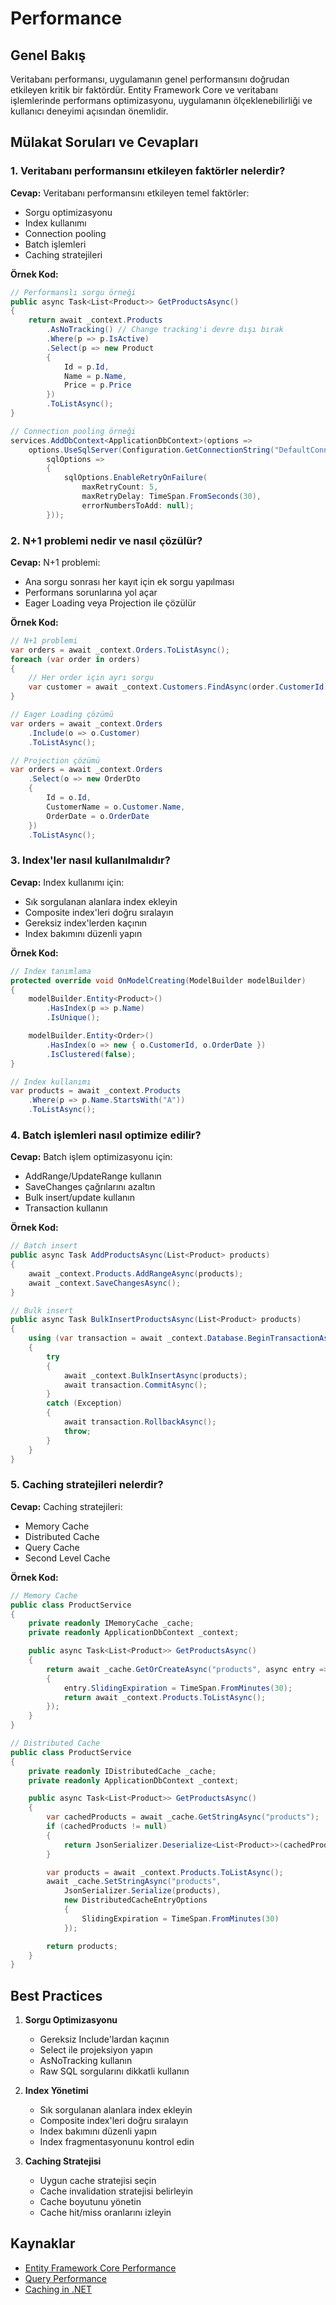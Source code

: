 # Performance

## Genel Bakış
Veritabanı performansı, uygulamanın genel performansını doğrudan etkileyen kritik bir faktördür. Entity Framework Core ve veritabanı işlemlerinde performans optimizasyonu, uygulamanın ölçeklenebilirliği ve kullanıcı deneyimi açısından önemlidir.

## Mülakat Soruları ve Cevapları

### 1. Veritabanı performansını etkileyen faktörler nelerdir?
**Cevap:**
Veritabanı performansını etkileyen temel faktörler:
- Sorgu optimizasyonu
- Index kullanımı
- Connection pooling
- Batch işlemleri
- Caching stratejileri

**Örnek Kod:**
```csharp
// Performanslı sorgu örneği
public async Task<List<Product>> GetProductsAsync()
{
    return await _context.Products
        .AsNoTracking() // Change tracking'i devre dışı bırak
        .Where(p => p.IsActive)
        .Select(p => new Product
        {
            Id = p.Id,
            Name = p.Name,
            Price = p.Price
        })
        .ToListAsync();
}

// Connection pooling örneği
services.AddDbContext<ApplicationDbContext>(options =>
    options.UseSqlServer(Configuration.GetConnectionString("DefaultConnection"),
        sqlOptions =>
        {
            sqlOptions.EnableRetryOnFailure(
                maxRetryCount: 5,
                maxRetryDelay: TimeSpan.FromSeconds(30),
                errorNumbersToAdd: null);
        }));
```

### 2. N+1 problemi nedir ve nasıl çözülür?
**Cevap:**
N+1 problemi:
- Ana sorgu sonrası her kayıt için ek sorgu yapılması
- Performans sorunlarına yol açar
- Eager Loading veya Projection ile çözülür

**Örnek Kod:**
```csharp
// N+1 problemi
var orders = await _context.Orders.ToListAsync();
foreach (var order in orders)
{
    // Her order için ayrı sorgu
    var customer = await _context.Customers.FindAsync(order.CustomerId);
}

// Eager Loading çözümü
var orders = await _context.Orders
    .Include(o => o.Customer)
    .ToListAsync();

// Projection çözümü
var orders = await _context.Orders
    .Select(o => new OrderDto
    {
        Id = o.Id,
        CustomerName = o.Customer.Name,
        OrderDate = o.OrderDate
    })
    .ToListAsync();
```

### 3. Index'ler nasıl kullanılmalıdır?
**Cevap:**
Index kullanımı için:
- Sık sorgulanan alanlara index ekleyin
- Composite index'leri doğru sıralayın
- Gereksiz index'lerden kaçının
- Index bakımını düzenli yapın

**Örnek Kod:**
```csharp
// Index tanımlama
protected override void OnModelCreating(ModelBuilder modelBuilder)
{
    modelBuilder.Entity<Product>()
        .HasIndex(p => p.Name)
        .IsUnique();

    modelBuilder.Entity<Order>()
        .HasIndex(o => new { o.CustomerId, o.OrderDate })
        .IsClustered(false);
}

// Index kullanımı
var products = await _context.Products
    .Where(p => p.Name.StartsWith("A"))
    .ToListAsync();
```

### 4. Batch işlemleri nasıl optimize edilir?
**Cevap:**
Batch işlem optimizasyonu için:
- AddRange/UpdateRange kullanın
- SaveChanges çağrılarını azaltın
- Bulk insert/update kullanın
- Transaction kullanın

**Örnek Kod:**
```csharp
// Batch insert
public async Task AddProductsAsync(List<Product> products)
{
    await _context.Products.AddRangeAsync(products);
    await _context.SaveChangesAsync();
}

// Bulk insert
public async Task BulkInsertProductsAsync(List<Product> products)
{
    using (var transaction = await _context.Database.BeginTransactionAsync())
    {
        try
        {
            await _context.BulkInsertAsync(products);
            await transaction.CommitAsync();
        }
        catch (Exception)
        {
            await transaction.RollbackAsync();
            throw;
        }
    }
}
```

### 5. Caching stratejileri nelerdir?
**Cevap:**
Caching stratejileri:
- Memory Cache
- Distributed Cache
- Query Cache
- Second Level Cache

**Örnek Kod:**
```csharp
// Memory Cache
public class ProductService
{
    private readonly IMemoryCache _cache;
    private readonly ApplicationDbContext _context;

    public async Task<List<Product>> GetProductsAsync()
    {
        return await _cache.GetOrCreateAsync("products", async entry =>
        {
            entry.SlidingExpiration = TimeSpan.FromMinutes(30);
            return await _context.Products.ToListAsync();
        });
    }
}

// Distributed Cache
public class ProductService
{
    private readonly IDistributedCache _cache;
    private readonly ApplicationDbContext _context;

    public async Task<List<Product>> GetProductsAsync()
    {
        var cachedProducts = await _cache.GetStringAsync("products");
        if (cachedProducts != null)
        {
            return JsonSerializer.Deserialize<List<Product>>(cachedProducts);
        }

        var products = await _context.Products.ToListAsync();
        await _cache.SetStringAsync("products", 
            JsonSerializer.Serialize(products),
            new DistributedCacheEntryOptions
            {
                SlidingExpiration = TimeSpan.FromMinutes(30)
            });

        return products;
    }
}
```

## Best Practices
1. **Sorgu Optimizasyonu**
   - Gereksiz Include'lardan kaçının
   - Select ile projeksiyon yapın
   - AsNoTracking kullanın
   - Raw SQL sorgularını dikkatli kullanın

2. **Index Yönetimi**
   - Sık sorgulanan alanlara index ekleyin
   - Composite index'leri doğru sıralayın
   - Index bakımını düzenli yapın
   - Index fragmentasyonunu kontrol edin

3. **Caching Stratejisi**
   - Uygun cache stratejisi seçin
   - Cache invalidation stratejisi belirleyin
   - Cache boyutunu yönetin
   - Cache hit/miss oranlarını izleyin

## Kaynaklar
- [Entity Framework Core Performance](https://docs.microsoft.com/tr-tr/ef/core/performance/)
- [Query Performance](https://docs.microsoft.com/tr-tr/ef/core/querying/related-data/eager)
- [Caching in .NET](https://docs.microsoft.com/tr-tr/aspnet/core/performance/caching/overview) 